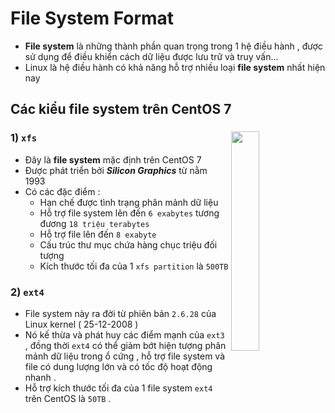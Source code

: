 # File System Format
- **File system** là những thành phần quan trọng trong 1 hệ điều hành , được sử dụng để điều khiển cách dữ liệu được lưu trữ và truy vấn...
- Linux là hệ điều hành có khả năng hỗ trợ nhiều loại **file system** nhất hiện nay
## **Các kiểu file system trên CentOS 7**
### **1) `xfs`**       <img src=https://i.imgur.com/vJhHWfd.jpg align=right width=30%>
- Đây là **file system** mặc định trên CentOS 7
- Được phát triển bởi ***Silicon Graphics*** từ nằm 1993
- Có các đặc điểm :
    - Hạn chế được tình trạng phân mảnh dữ liệu
    - Hỗ trợ file system lên đến `6 exabytes` tương đương `18 triệu terabytes`
    - Hỗ trợ file lên đến `8 exabyte`
    - Cấu trúc thư mục chứa hàng chục triệu đối tượng
    - Kích thước tối đa của 1 `xfs partition` là `500TB`
### **2) `ext4`**
- File system này ra đời từ phiên bản `2.6.28` của Linux kernel ( 25-12-2008 )
- Nó kế thừa và phát huy các điểm mạnh của `ext3` , đồng thời `ext4` có thể giảm bớt hiện tượng phân mảnh dữ liệu trong ổ cứng , hỗ trợ file system và file có dung lượng lớn và có tốc độ hoạt động nhanh .
- Hỗ trợ kích thước tối đa của 1 file system `ext4` trên CentOS là `50TB` .
